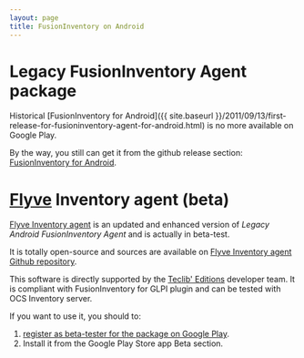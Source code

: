 ```yaml
---
layout: page
title: FusionInventory on Android
---
```


# Legacy FusionInventory Agent package

Historical [FusionInventory for Android]({{ site.baseurl }}/2011/09/13/first-release-for-fusioninventory-agent-for-android.html) is no more available on Google Play.

By the way, you still can get it from the github release section: [FusionInventory for Android](https://github.com/fusioninventory/fusioninventory-android/releases/download/1.0.1/FusionInventory-1.0.1.apk).

# [Flyve](https://flyve-mdm.com/) Inventory agent (beta)

[Flyve Inventory agent](https://github.com/flyve-mdm/flyve-mdm-android-inventory-agent) is an updated and enhanced version of _Legacy Android FusionInventory Agent_ and is actually in beta-test.

It is totally open-source and sources are available on [Flyve Inventory agent Github repository](https://github.com/flyve-mdm/flyve-mdm-android-inventory-agent).

This software is directly supported by the [Teclib' Editions](https://teclib-edition.com) developer team. It is compliant with FusionInventory for GLPI plugin and can be tested with OCS Inventory server.

If you want to use it, you should to:
1. [register as beta-tester for the package on Google Play](https://play.google.com/apps/testing/org.flyve.inventory.agent).
2. Install it from the Google Play Store app Beta section.